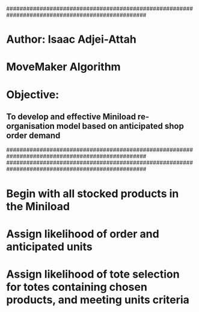 ##################################################################################################
# Author: Isaac Adjei-Attah
# MoveMaker Algorithm
# Objective: 
##  To develop and effective Miniload re-organisation model based on anticipated shop order demand
##################################################################################################
##################################################################################################

# Begin with all stocked products in the Miniload


# Assign likelihood of order and anticipated units


# Assign likelihood of tote selection for totes containing chosen products, and meeting units criteria

